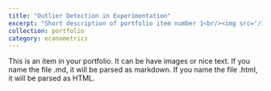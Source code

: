 ```yaml
---
title: "Outlier Detection in Experimentation"
excerpt: "Short description of portfolio item number 1<br/><img src='/images/500x300.png'>"
collection: portfolio
category: econometrics
---
```


This is an item in your portfolio. It can be have images or nice text. If you name the file .md, it will be parsed as markdown. If you name the file .html, it will be parsed as HTML. 
